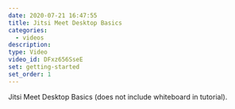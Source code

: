 ```yaml
---
date: 2020-07-21 16:47:55
title: Jitsi Meet Desktop Basics
categories:
  - videos
description:
type: Video
video_id: DFxz656SseE
set: getting-started
set_order: 1
---
```



Jitsi Meet Desktop Basics (does not include whiteboard in tutorial).